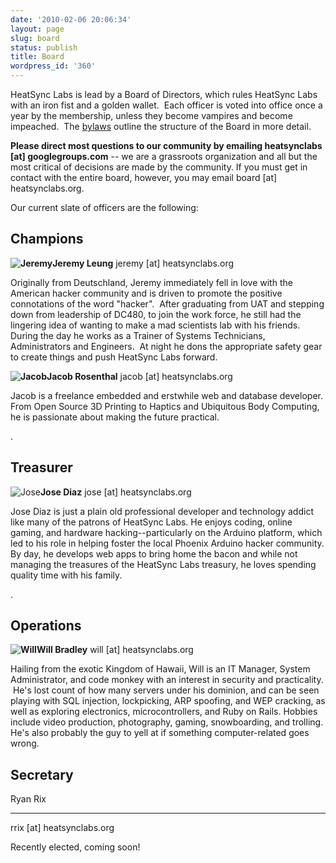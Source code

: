 ```yaml
---
date: '2010-02-06 20:06:34'
layout: page
slug: board
status: publish
title: Board
wordpress_id: '360'
---
```


HeatSync Labs is lead by a Board of Directors, which rules HeatSync Labs with an iron fist and a golden wallet.  Each officer is voted into office once a year by the membership, unless they become vampires and become impeached.  The [bylaws](http://www.heatsynclabs.org/wiki/Bylaws) outline the structure of the Board in more detail.

**Please direct most questions to our community by emailing heatsynclabs [at] googlegroups.com** -- we are a grassroots organization and all but the most critical of decisions are made by the community. If you must get in contact with the entire board, however, you may email board [at] heatsynclabs.org.

Our current slate of officers are the following:


## **Champions**


**![Jeremy](http://www.heatsynclabs.org/wp-content/uploads/2010/02/jeremy_bio1.jpg)Jeremy Leung**
jeremy [at] heatsynclabs.org

Originally from Deutschland, Jeremy immediately fell in love with the American hacker community and is driven to promote the positive connotations of the word "hacker".  After graduating from UAT and stepping down from leadership of DC480, to join the work force, he still had the lingering idea of wanting to make a mad scientists lab with his friends.  During the day he works as a Trainer of Systems Technicians, Administrators and Engineers.  At night he dons the appropriate safety gear to create things and push HeatSync Labs forward.

**![Jacob](http://www.heatsynclabs.org/wp-content/uploads/2010/02/jacob_bio.jpg)Jacob Rosenthal**
jacob [at] heatsynclabs.org

Jacob is a freelance embedded and erstwhile web and database developer. From Open Source 3D Printing to Haptics and Ubiquitous Body Computing, he is passionate about making the future practical.





.


## **Treasurer**


![Jose](http://www.heatsynclabs.org/wp-content/uploads/2010/02/jose_bio.jpg)**Jose Diaz**
jose [at] heatsynclabs.org

Jose Diaz is just a plain old professional developer and technology addict like many of the patrons of HeatSync Labs. He enjoys coding, online gaming, and hardware hacking--particularly on the Arduino platform, which led to his role in helping foster the local Phoenix Arduino hacker community. By day, he develops web apps to bring home the bacon and while not managing the treasures of the HeatSync Labs treasury, he loves spending quality time with his family.

.


## **Operations**


**![Will](http://www.heatsynclabs.org/wp-content/uploads/2010/02/will_bio.jpg)Will Bradley**
will [at] heatsynclabs.org

Hailing from the exotic Kingdom of Hawaii, Will is an IT Manager, System Administrator, and code monkey with an interest in security and practicality.  He's lost count of how many servers under his dominion, and can be seen playing with SQL injection, lockpicking, ARP spoofing, and WEP cracking, as well as exploring electronics, microcontrollers, and Ruby on Rails. Hobbies include video production, photography, gaming, snowboarding, and trolling. He's also probably the guy to yell at if something computer-related goes wrong.


## **Secretary**





Ryan Rix

****
rrix [at] heatsynclabs.org

Recently elected, coming soon!
